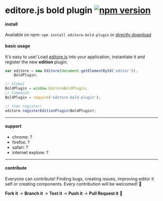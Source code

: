 # editore.js bold plugin [![npm version](https://badge.fury.io/js/editore-bold-plugin.svg)](http://badge.fury.io/js/editore-bold-plugin)

#### install
Available on npm: `npm install editore-bold-plugin` or [directly download](https://github.com/evandroeisinger/editore-bold-plugin.js/raw/master/src/editore-bold-plugin.js)

#### basic usage
It's easy to use! Load [editore.js](https://github.com/evandroeisinger/editore.js) into your application, instantiate it and register the new **edition** plugin.

```javascript
var editore = new Editore(document.getElementById('editor')),
    BoldPlugin;

// Global
BoldPlugin = window.EditoreBoldPlugin;
// CommonJS
BoldPlugin = require('editore-bold-plugin');

// then register!
editore.registerEditionPlugin(BoldPlugin);
```
---
#### support
- chrome: ?
- firefox: ?
- safari: ?
- internet explore: ?


---
#### contribute
Everyone can contribute! Finding bugs, creating issues, improving editor it self or creating components.
Every contribution will be welcomed! :santa: 

**Fork it** -> **Branch it** -> **Test it** -> **Push it** -> **Pull Request it** :gem:  
